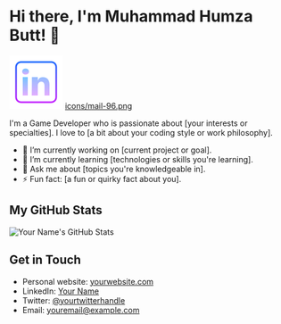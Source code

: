 # Hi there, I'm Muhammad Humza Butt! 👋

[![LinkedIn](icons/linkedin-96.png)]("https://www.linkedin.com/in/muhammad-humza-butt")
[icons/mail-96.png]("mailto:leonhumza@gmail.com")


I'm a Game Developer who is passionate about [your interests or specialties]. I love to [a bit about your coding style or work philosophy].

- 🔭 I’m currently working on [current project or goal].
- 🌱 I’m currently learning [technologies or skills you're learning].
- 💬 Ask me about [topics you're knowledgeable in].
- ⚡ Fun fact: [a fun or quirky fact about you].

## My GitHub Stats

![Your Name's GitHub Stats](https://github-readme-stats.vercel.app/api?username=humza-13&show_icons=true)

## Get in Touch

- Personal website: [yourwebsite.com](https://yourwebsite.com)
- LinkedIn: [Your Name](https://www.linkedin.com/in/yourusername/)
- Twitter: [@yourtwitterhandle](https://twitter.com/yourtwitterhandle)
- Email: [youremail@example.com](mailto:youremail@example.com)
